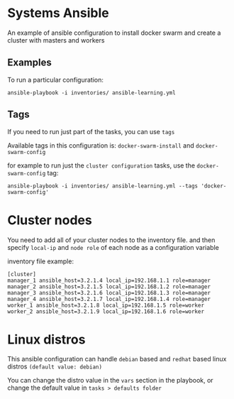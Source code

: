 Systems Ansible
===============


An example of ansible configuration to install docker swarm and create a cluster with masters and workers


Examples
--------

To run a particular configuration:
```
ansible-playbook -i inventories/ ansible-learning.yml
```


Tags
--------

If you need to run just part of the tasks, you can use `tags`

Available tags in this configuration is: `docker-swarm-install` and `docker-swarm-config`

for example to run just the `cluster configuration` tasks, use the `docker-swarm-config` tag:
```
ansible-playbook -i inventories/ ansible-learning.yml --tags 'docker-swarm-config'
```


Cluster nodes 
===============

You need to add all of your cluster nodes to the inventory file. and then specify `local-ip` and `node role` of each node as a configuration variable

inventory file example:
```
[cluster]
manager_1 ansible_host=3.2.1.4 local_ip=192.168.1.1 role=manager
manager_2 ansible_host=3.2.1.5 local_ip=192.168.1.2 role=manager
manager_3 ansible_host=3.2.1.6 local_ip=192.168.1.3 role=manager
manager_4 ansible_host=3.2.1.7 local_ip=192.168.1.4 role=manager
worker_1 ansible_host=3.2.1.8 local_ip=192.168.1.5 role=worker
worker_2 ansible_host=3.2.1.9 local_ip=192.168.1.6 role=worker
```



Linux distros
===============

This ansible configuration can handle `debian` based and `redhat` based linux distros `(default value: debian)`

You can change the distro value in the `vars` section in the playbook, or change the default value in `tasks > defaults folder`